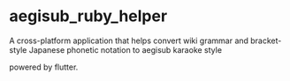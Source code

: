 # aegisub_ruby_helper

A cross-platform application that helps convert wiki grammar and bracket-style Japanese phonetic notation to aegisub karaoke style

powered by flutter.